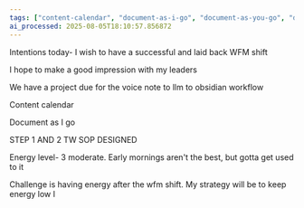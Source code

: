 ```yaml
---
tags: ["content-calendar", "document-as-i-go", "document-as-you-go", "documentation", "energy-management", "llm", "llm-obsidian-workflow", "morning-routine"]
ai_processed: 2025-08-05T18:10:57.856872
---
```

Intentions today- I wish to have a successful and laid back WFM shift

I hope to make a good impression with my leaders

We have a project due for the voice note to llm to obsidian workflow

Content calendar

Document as I go

STEP 1 AND 2 TW SOP DESIGNED 

Energy level- 3 moderate. Early mornings aren't the best, but gotta get used to it

Challenge is having energy after the wfm shift. My strategy will be to keep energy low I
